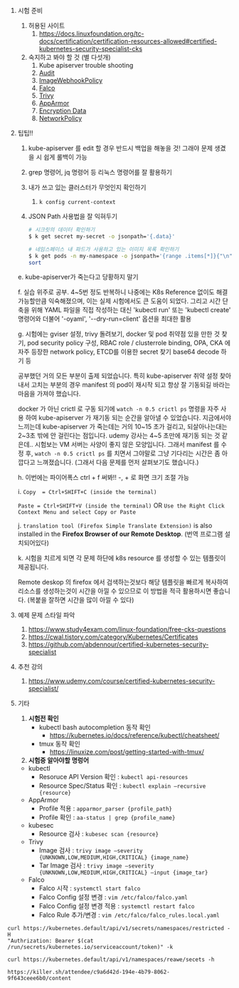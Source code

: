 1. 시험 준비
    1. 허용된 사이트
        1. https://docs.linuxfoundation.org/tc-docs/certification/certification-resources-allowed#certified-kubernetes-security-specialist-cks
    2. 숙지하고 봐야 할 것 (별 다섯개)
        1. Kube apiserver trouble shooting
        2. [Audit](https://kubernetes.io/docs/tasks/debug/debug-cluster/audit/)
        3. [ImageWebhookPolicy](https://kubernetes.io/docs/reference/access-authn-authz/admission-controllers/#imagepolicywebhook)
        4. [Falco](https://falco.org/docs/)
        5. [Trivy](https://aquasecurity.github.io/trivy/v0.38/tutorials/additional-resources/cks/)
        6. [AppArmor](https://gitlab.com/apparmor/apparmor/-/wikis/Documentation)
        7. [Encryption Data](https://kubernetes.io/docs/tasks/administer-cluster/encrypt-data/)
        8. [NetworkPolicy](https://kubernetes.io/docs/concepts/services-networking/network-policies/)
2. 팁팁!!
    1. kube-apiserver 를 edit 할 경우 반드시 백업을 해놓을 것! 그래야 문제 생겼을 시 쉽게 롤백이 가능
    2. grep 명령어, jq 명령어 등 리눅스 명령어를 잘 활용하기
    3. 내가 쓰고 있는 클러스터가 무엇인지 확인하기
        1. `k config current-context`
    4. JSON Path 사용법을 잘 익혀두기
       
        ```bash
        # 시크릿의 데이터 확인하기
        $ k get secret my-secret -o jsonpath='{.data}'
        
        # 네임스페이스 내 파드가 사용하고 있는 이미지 목록 확인하기
        $ k get pods -n my-namespace -o jsonpath='{range .items[*]}{"\n"}{.metadata.name}{":\t"}{range .spec.containers[*]}{.image}{", "}{end}{end}' |\
        sort
        ```
        
    
    e. kube-apiserver가 죽는다고 당황하지 말기
    
    f. 실습 위주로 공부. 4~5번 정도 반복하니 나중에는 K8s Reference 없이도 해결 가능할만큼 익숙해졌으며, 이는 실제 시험에서도 큰 도움이 되었다. 그리고 시간 단축을 위해 YAML 파일을 직접 작성하는 대신 'kubectl run' 또는 'kubectl create' 명령어와 더불어 '-oyaml', '--dry-run=client' 옵션을 최대한 활용
    
    g. 시험에는 gviser 설정, trivy 돌려보기, docker 및 pod 취약점 있을 만한 것 찾기, pod security policy 구성, RBAC role / clusterrole binding, OPA, CKA 에 자주 등장한 network policy, ETCD를 이용한 secret 찾기 base64 decode 하기 등
    
    공부했던 거의 모든 부분이 출제 되었습니다. 특히 kube-apiserver 취약 설정 찾아내서 고치는 부분의 경우 manifest 의 pod이 재시작 되고 항상 잘 기동되길 바라는 마음을 가져야 했습니다.
    
    docker 가 아닌 crictl 로 구동 되기에 `watch -n 0.5 crictl ps` 명령을 자주 사용 하여 kube-apiserver 가 재기동 되는 순간을 알아낼 수 있었습니다. 지금에서야 느끼는데 kube-apiserver 가 죽는데는 거의 10~15 초가 걸리고, 되살아나는대는 2~3초 밖에 안 걸린다는 점입니다. udemy 강사는 4~5 초만에 재기동 되는 것 같은데.. 시험보는 VM 서버는 사양이 좋지 않은 모양입니다. 그래서 manifest 를 수정 후, `watch -n 0.5 crictl ps` 를 치면서 그야말로 그냥 기다리는 시간은 좀 아깝다고 느껴졌습니다. (그래서 다음 문제를 먼저 살펴보기도 했습니다.)
    
    h. 이번에는 파이어폭스 ctrl + f 써봐!! -, + 로 화면 크기 조절 가능
    
    i. `Copy  = Ctrl+SHIFT+C (inside the terminal)`
    
    `Paste = Ctrl+SHIFT+V (inside the terminal)`
    OR `Use the Right Click Context Menu and select Copy or Paste`
    
    j. `translation tool (Firefox Simple Translate Extension)` is also installed in the **Firefox Browser of our Remote Desktop**. (번역 프로그램 설치되어있다)
    
    k. 시험을 치르게 되면 각 문제 하단에 k8s resource 를 생성할 수 있는 템플릿이 제공됩니다.
    
    Remote deskop 의 firefox 에서 검색하는것보다 해당 템플릿을 빠르게 복사하여 리소스를 생성하는것이 시간을 아낄 수 있으므로 이 방법을 적극 활용하시면 좋습니다. (복붙을 잘하면 시간을 많이 아낄 수 있다)
    
3. 예제 문제 스타일 파악
    1. https://www.study4exam.com/linux-foundation/free-cks-questions
    2. https://cwal.tistory.com/category/Kubernetes/Certificates
    3. https://github.com/abdennour/certified-kubernetes-security-specialist

1. 추천 강의
    1. https://www.udemy.com/course/certified-kubernetes-security-specialist/
2. 기타
    1. **시험전 확인**
        - kubectl bash autocompletion 동작 확인
            - https://kubernetes.io/docs/reference/kubectl/cheatsheet/
        - tmux 동작 확인
            - https://linuxize.com/post/getting-started-with-tmux/
    2. **시험중 알아야할 명렁어**
    - kubectl
        - Resoruce API Version 확인 : `kubectl api-resources`
        - Resource Spec/Status 확인 : `kubectl explain –recursive {resource}`
    - AppArmor
        - Profile 적용 : `apparmor_parser {profile_path}`
        - Profile 확인 : `aa-status | grep {profile_name}`
    - kubesec
        - Resource 검사 : `kubesec scan {resource}`
    - Trivy
        - Image 검사 : `trivy image –severity {UNKNOWN,LOW,MEDIUM,HIGH,CRITICAL} {image_name}`
        - Tar Image 검사 : `trivy image –severity {UNKNOWN,LOW,MEDIUM,HIGH,CRITICAL} –input {image_tar}`
    - Falco
        - Falco 시작 : `systemctl start falco`
        - Falco Config 설정 변경 : `vim /etc/falco/falco.yaml`
        - Falco Config 설정 변경 적용 : `systemctl restart falco`
        - Falco Rule 추가/변경 : `vim /etc/falco/falco_rules.local.yaml`

~~~
curl https://kubernetes.default/api/v1/secrets/namespaces/restricted -H
"Authrization: Bearer $(cat /run/secrets/kubernetes.io/serviceaccount/token)" -k
~~~



~~~
curl https://kubernetes.default/api/v1/namespaces/reawe/secets -h
~~~



~~~
https://killer.sh/attendee/c9a6d42d-194e-4b79-8062-9f643ceee6b0/content
~~~









